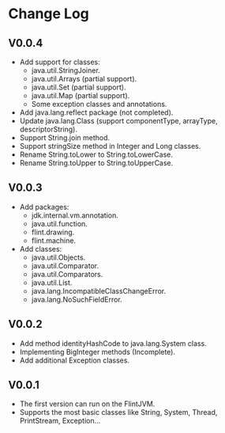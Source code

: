 # Change Log
## V0.0.4
- Add support for classes:
  - java.util.StringJoiner.
  - java.util.Arrays (partial support).
  - java.util.Set (partial support).
  - java.util.Map (partial support).
  - Some exception classes and annotations.
- Add java.lang.reflect package (not completed).
- Update java.lang.Class (support componentType, arrayType, descriptorString).
- Support String.join method.
- Support stringSize method in Integer and Long classes.
- Rename String.toLower to String.toLowerCase.
- Rename String.toUpper to String.toUpperCase.
## V0.0.3
- Add packages:
  - jdk.internal.vm.annotation.
  - java.util.function.
  - flint.drawing.
  - flint.machine.
- Add classes:
  - java.util.Objects.
  - java.util.Comparator.
  - java.util.Comparators.
  - java.util.List.
  - java.lang.IncompatibleClassChangeError.
  - java.lang.NoSuchFieldError.
## V0.0.2
- Add method identityHashCode to java.lang.System class.
- Implementing BigInteger methods (Incomplete).
- Add additional Exception classes.
## V0.0.1
- The first version can run on the FlintJVM.
- Supports the most basic classes like String, System, Thread, PrintStream, Exception...